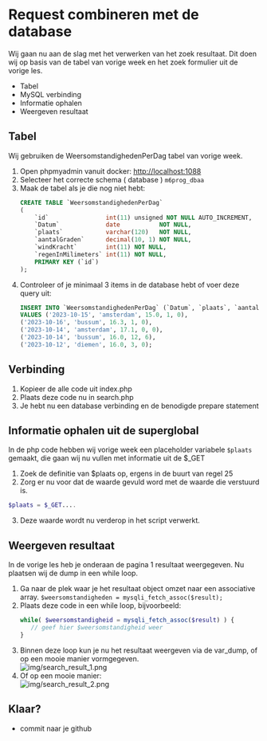 # Request combineren met de database
Wij gaan nu aan de slag met het verwerken van het zoek resultaat. Dit doen wij op basis van de tabel van vorige week en het zoek formulier uit de vorige les.
- Tabel
- MySQL verbinding
- Informatie ophalen
- Weergeven resultaat

## Tabel
Wij gebruiken de WeersomstandighedenPerDag tabel van vorige week.
1. Open phpmyadmin vanuit docker: [http://localhost:1088](http://localhost:1088)
2. Selecteer het correcte schema ( database ) `m6prog_dbaa`
3. Maak de tabel als je die nog niet hebt:
    ```sql
    CREATE TABLE `WeersomstandighedenPerDag`
    (
        `id`                int(11) unsigned NOT NULL AUTO_INCREMENT,
        `Datum`             date           NOT NULL,
        `plaats`            varchar(120)   NOT NULL,
        `aantalGraden`      decimal(10, 1) NOT NULL,
        `windKracht`        int(11) NOT NULL,
        `regenInMilimeters` int(11) NOT NULL,
        PRIMARY KEY (`id`)
    );
    ```
4. Controleer of je minimaal 3 items in de database hebt of voer deze query uit:
    ```sql
    INSERT INTO `WeersomstandighedenPerDag` (`Datum`, `plaats`, `aantalGraden`, `windKracht`, `regenInMilimeters`)
    VALUES ('2023-10-15', 'amsterdam', 15.0, 1, 0),
    ('2023-10-16', 'bussum', 16.3, 1, 0),
    ('2023-10-14', 'amsterdam', 17.1, 0, 0),
    ('2023-10-14', 'bussum', 16.0, 12, 6),
    ('2023-10-12', 'diemen', 16.0, 3, 0);
    ```

## Verbinding
1. Kopieer de alle code uit index.php
2. Plaats deze code nu in search.php 
3. Je hebt nu een database verbinding en de benodigde prepare statement

## Informatie ophalen uit de superglobal
In de php code hebben wij vorige week een placeholder variabele `$plaats` gemaakt, die gaan wij nu vullen met informatie uit de $_GET 
1. Zoek de definitie van $plaats op, ergens in de buurt van regel 25
2. Zorg er nu voor dat de waarde gevuld word met de waarde die verstuurd is.
```php
$plaats = $_GET....
```
3. Deze waarde wordt nu verderop in het script verwerkt.

## Weergeven resultaat
In de vorige les heb je onderaan de pagina 1 resultaat weergegeven. Nu plaatsen wij de dump in een while loop.
1. Ga naar de plek waar je het resultaat object omzet naar een associative array. ```$weersomstandigheden = mysqli_fetch_assoc($result);```
2. Plaats deze code in een while loop, bijvoorbeeld:
   ```php
   while( $weersomstandigheid = mysqli_fetch_assoc($result) ) {
      // geef hier $weersomstandigheid weer
   }
   ```
3. Binnen deze loop kun je nu het resultaat weergeven via de var_dump, of op een mooie manier vormgegeven.<br>
![img/search_result_1.png](img/search_result_1.png)
4. Of op een mooie manier:<br>
![img/search_result_2.png](img/search_result_2.png)

## Klaar?
- commit naar je github